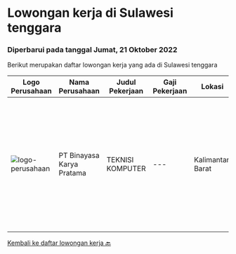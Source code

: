 
  # Lowongan kerja di Sulawesi tenggara

  ### Diperbarui pada tanggal Jumat, 21 Oktober 2022

  Berikut merupakan daftar lowongan kerja yang ada di Sulawesi tenggara

  |Logo Perusahaan | Nama Perusahaan | Judul Pekerjaan | Gaji Pekerjaan | Lokasi | Deskripsi | Tanggal diunggah | Pranala |
  | -------------- | --------------- | --------------- | --------- | --------- | -------------- | ------- | ----------- |
  |![logo-perusahaan](https://image-service-cdn.seek.com.au/7683c13df98531e06c6746a4aaa4a41636e7bb3a/ee4dce1061f3f616224767ad58cb2fc751b8d2dc)|PT Binayasa Karya Pratama|TEKNISI KOMPUTER|---|Kalimantan Barat|Tanggung Jawab Pekerjaan: Melakukan pemantauan terhadap perangkat serta maintenance yang bersifat preventif seperti update patch Operating System dan...|Kamis, 22 September 2022|https://www.jobstreet.co.id/id/job/teknisi-komputer-4042027?token=0~ee29d77a-e169-43e3-a57d-707b3f79d1d5&sectionRank=1&jobId=jobstreet-id-job-4042027|


  [Kembali ke daftar lowongan kerja 🔙](../README.md#daftar-lowongan-kerja)
  